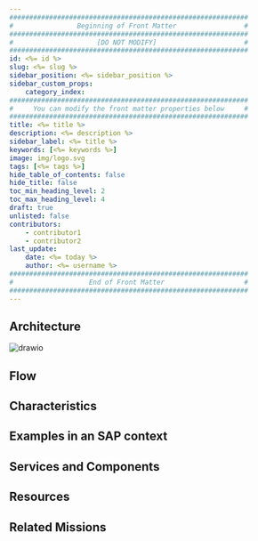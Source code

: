 ```yaml
---
############################################################
#                Beginning of Front Matter                 #
############################################################
#                     [DO NOT MODIFY]                      #
############################################################
id: <%= id %>
slug: <%= slug %>
sidebar_position: <%= sidebar_position %>
sidebar_custom_props:
    category_index:
############################################################
#     You can modify the front matter properties below     #
############################################################
title: <%= title %>
description: <%= description %>
sidebar_label: <%= title %>
keywords: [<%= keywords %>]
image: img/logo.svg
tags: [<%= tags %>]
hide_table_of_contents: false
hide_title: false
toc_min_heading_level: 2
toc_max_heading_level: 4
draft: true
unlisted: false
contributors:
    - contributor1
    - contributor2
last_update:
    date: <%= today %>
    author: <%= username %>
############################################################
#                   End of Front Matter                    #
############################################################
---
```


<!-- Add the 'why?' for this architecture. Why do we have it? What is its purpose -->

## Architecture

<!-- The drawio "image" should appear right after the Solution Diagram SVG image -->
<!-- Note: [PLACEHOLDER] Please update the drawio with your architecture's drawio  -->

![drawio](drawio/template.drawio)

## Flow

<!-- Add your flow content here -->

## Characteristics

<!-- Add your characteristics content here -->

## Examples in an SAP context

<!-- Add your SAP context examples here -->

## Services and Components

<!-- Add your services and components here -->

## Resources

<!-- Add your resources here -->

## Related Missions

<!-- Add related missions here -->
